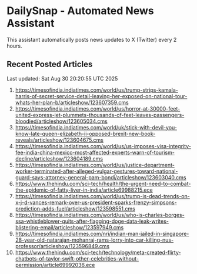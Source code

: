 # DailySnap - Automated News Assistant

This assistant automatically posts news updates to X (Twitter) every 2 hours.

## Recent Posted Articles

Last updated: Sat Aug 30 20:20:55 UTC 2025

1. https://timesofindia.indiatimes.com/world/us/trump-strips-kamala-harris-of-secret-service-detail-leaving-her-exposed-on-national-tour-whats-her-plan-b/articleshow/123607359.cms
2. https://timesofindia.indiatimes.com/world/us/horror-at-30000-feet-united-express-jet-plummets-thousands-of-feet-leaves-passengers-bloodied/articleshow/123605034.cms
3. https://timesofindia.indiatimes.com/world/uk/stick-with-devil-you-know-late-queen-elizabeth-ii-opposed-brexit-new-book-reveals/articleshow/123604675.cms
4. https://timesofindia.indiatimes.com/world/us/us-imposes-visa-integrity-fee-india-china-mexico-most-affected-experts-warn-of-tourism-decline/articleshow/123604189.cms
5. https://timesofindia.indiatimes.com/world/us/justice-department-worker-terminated-after-alleged-vulgar-gestures-toward-national-guard-says-attorney-general-pam-bondi/articleshow/123603040.cms
6. https://www.thehindu.com/sci-tech/health/the-urgent-need-to-combat-the-epidemic-of-fatty-liver-in-india/article69988215.ece
7. https://timesofindia.indiatimes.com/world/us/trump-is-dead-trends-on-x-j-d-vances-remark-over-us-president-sparks-frenzy-simpsons-prediction-adds-fuel/articleshow/123598551.cms
8. https://timesofindia.indiatimes.com/world/us/who-is-charles-borges-ssa-whistleblower-quits-after-flagging-doge-data-leak-writes-blistering-email/articleshow/123597949.cms
9. https://timesofindia.indiatimes.com/nri/indian-man-jailed-in-singapore-28-year-old-natarajan-mohanraj-rams-lorry-into-car-killing-nus-professor/articleshow/123596849.cms
10. https://www.thehindu.com/sci-tech/technology/meta-created-flirty-chatbots-of-taylor-swift-other-celebrities-without-permission/article69992036.ece
